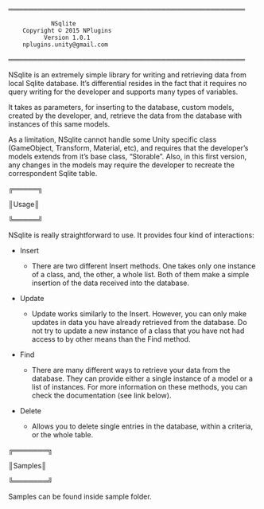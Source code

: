 ════════════════════════════════════════════════

                NSqlite		          
        Copyright © 2015 NPlugins      
              Version 1.0.1                       
        nplugins.unity@gmail.com   

════════════════════════════════════════════════

NSqlite is an extremely simple library for writing and retrieving data from local Sqlite database. It’s differential resides in the fact that it requires no query writing for the developer and supports many types of variables.

It takes as parameters, for inserting to the database, custom models, created by the developer, and, retrieve the data from the database with instances of this same models. 

As a limitation, NSqlite cannot handle some Unity specific class (GameObject, Transform, Material, etc), and requires that the developer’s models extends from it’s base class, “Storable”. Also, in this first version, any changes in the models may require the developer to recreate the correspondent Sqlite table. 

╔═════╗

║Usage║

╚═════╝

NSqlite is really straightforward to use. It provides four kind of interactions:

* Insert
  - There are two different Insert methods. One takes only one instance of a class, and, the other, a whole list. Both of them make a simple insertion of the data received into the database.

* Update
  - Update works similarly to the Insert. However, you can only make updates in data you have already retrieved from the database. Do not try to update a new instance of a class that you have not had access to by other means than the Find method.

* Find
  - There are many different ways to retrieve your data from the database. They can provide either a single instance of a model or a list of instances. For more information on these methods, you can check the documentation (see link below). 

* Delete
  - Allows you to delete single entries in the database, within a criteria, or the whole table.

╔═══════╗

║Samples║

╚═══════╝

Samples can be found inside sample folder.

